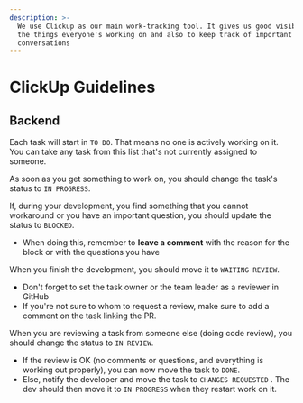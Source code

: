 ```yaml
---
description: >-
  We use Clickup as our main work-tracking tool. It gives us good visibility on
  the things everyone's working on and also to keep track of important
  conversations
---
```


# ClickUp Guidelines

## Backend

Each task will start in `TO DO`. That means no one is actively working on it. You can take any task from this list that's not currently assigned to someone.

As soon as you get something to work on, you should change the task's status to `IN PROGRESS`.

If, during your development, you find something that you cannot workaround or you have an important question, you should update the status to `BLOCKED`.

* When doing this, remember to **leave a comment** with the reason for the block or with the questions you have

When you finish the development, you should move it to `WAITING REVIEW`.

* Don't forget to set the task owner or the team leader as a reviewer in GitHub
* If you're not sure to whom to request a review, make sure to add a comment on the task linking the PR.

When you are reviewing a task from someone else \(doing code review\), you should change the status to `IN REVIEW`.

* If the review is OK \(no comments or questions, and everything is working out properly\), you can now move the task to `DONE`.
* Else, notify the developer and move the task to `CHANGES REQUESTED` . The dev should then move it to `IN PROGRESS` when they restart work on it.



